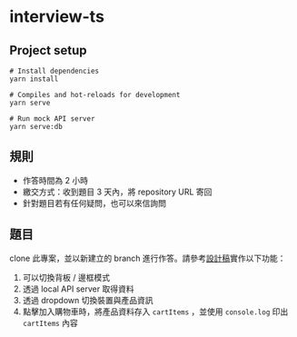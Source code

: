 # interview-ts

## Project setup
```
# Install dependencies
yarn install

# Compiles and hot-reloads for development
yarn serve

# Run mock API server
yarn serve:db
```

## 規則
* 作答時間為 2 小時
* 繳交方式：收到題目 3 天內，將 repository URL 寄回
* 針對題目若有任何疑問，也可以來信詢問

## 題目
clone 此專案，並以新建立的 branch 進行作答。請參考[設計稿](https://www.figma.com/file/Gvsqct4CKMYsHIrjTOT5FA/For-interview?node-id=0%3A1)實作以下功能：

1. 可以切換背板 / 邊框模式
2. 透過 local API server 取得資料
3. 透過 dropdown 切換裝置與產品資訊
4. 點擊加入購物車時，將產品資料存入 `cartItems` ，並使用 `console.log` 印出 `cartItems` 內容